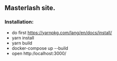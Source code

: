 ## Masterlash site.
### Installation:
* do first https://yarnpkg.com/lang/en/docs/install/
* yarn install
* yarn build
* docker-compose up --build
* open http:/localhost:3000/